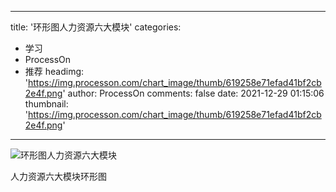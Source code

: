 
---
title: '环形图人力资源六大模块'
categories: 
 - 学习
 - ProcessOn
 - 推荐
headimg: 'https://img.processon.com/chart_image/thumb/619258e71efad41bf2cb2e4f.png'
author: ProcessOn
comments: false
date: 2021-12-29 01:15:06
thumbnail: 'https://img.processon.com/chart_image/thumb/619258e71efad41bf2cb2e4f.png'
---

<div>   
<img class="thumb" alt="环形图人力资源六大模块" src="https://img.processon.com/chart_image/thumb/619258e71efad41bf2cb2e4f.png" referrerpolicy="no-referrer">
<p>人力资源六大模块环形图</p>  
</div>
            